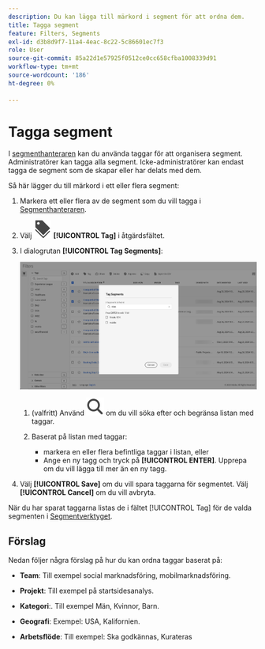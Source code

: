 ```yaml
---
description: Du kan lägga till märkord i segment för att ordna dem.
title: Tagga segment
feature: Filters, Segments
exl-id: d3b8d9f7-11a4-4eac-8c22-5c86601ec7f3
role: User
source-git-commit: 85a22d1e57925f0512ce0cc658cfba1008339d91
workflow-type: tm+mt
source-wordcount: '186'
ht-degree: 0%

---
```


# Tagga segment

I [segmenthanteraren](manage-filters.md) kan du använda taggar för att organisera segment. Administratörer kan tagga alla segment. Icke-administratörer kan endast tagga de segment som de skapar eller har delats med dem.

Så här lägger du till märkord i ett eller flera segment:

1. Markera ett eller flera av de segment som du vill tagga i [Segmenthanteraren](manage-filters.md).
1. Välj ![Etiketter](/help/assets/icons/Labels.svg) **[!UICONTROL Tag]** i åtgärdsfältet.
1. I dialogrutan **[!UICONTROL Tag Segments]**:

   ![Dialogrutan Taggsegment](assets/tag-filter-dialog.png)

   1. (valfritt) Använd ![Sök](/help/assets/icons/Search.svg) om du vill söka efter och begränsa listan med taggar.

   2. Baserat på listan med taggar:

      * markera en eller flera befintliga taggar i listan, eller
      * Ange en ny tagg och tryck på **[!UICONTROL ENTER]**. Upprepa om du vill lägga till mer än en ny tagg.

1. Välj **[!UICONTROL Save]** om du vill spara taggarna för segmentet. Välj **[!UICONTROL Cancel]** om du vill avbryta.

När du har sparat taggarna listas de i fältet [!UICONTROL Tag] för de valda segmenten i [Segmentverktyget](filter-builder.md).


## Förslag

Nedan följer några förslag på hur du kan ordna taggar baserat på:

* **Team**: Till exempel social marknadsföring, mobilmarknadsföring.

* **Projekt**: Till exempel på startsidesanalys.

* **Kategori**:. Till exempel Män, Kvinnor, Barn.

* **Geografi**: Exempel: USA, Kalifornien.

* **Arbetsflöde**: Till exempel: Ska godkännas, Kurateras

